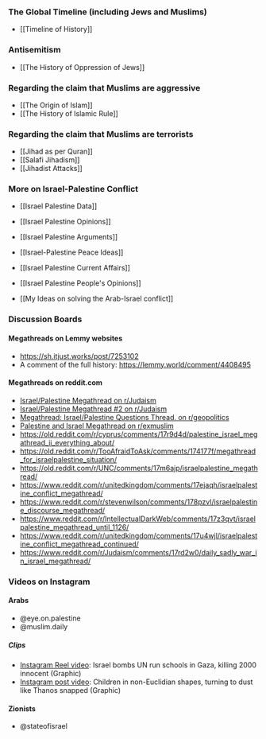 ### The Global Timeline (including Jews and Muslims)
- [[Timeline of History]]

### Antisemitism
- [[The History of Oppression of Jews]]
### Regarding the claim that Muslims are aggressive
- [[The Origin of Islam]]
- [[The History of Islamic Rule]]
### Regarding the claim that Muslims are terrorists
- [[Jihad as per Quran]]
- [[Salafi Jihadism]]
- [[Jihadist Attacks]]
### More on Israel-Palestine Conflict
- [[Israel Palestine Data]]
- [[Israel Palestine Opinions]]
- [[Israel Palestine Arguments]]
- [[Israel-Palestine Peace Ideas]]
- [[Israel Palestine Current Affairs]]
- [[Israel Palestine People's Opinions]]

- [[My Ideas on solving the Arab-Israel conflict]]
### Discussion Boards
#### Megathreads on Lemmy websites
- https://sh.itjust.works/post/7253102
- A comment of the full history: https://lemmy.world/comment/4408495
#### Megathreads on reddit.com
- [Israel/Palestine Megathread on r/Judaism](https://old.reddit.com/r/Judaism/comments/17261bw/israelpalestine_megathread/)
- [Israel/Palestine Megathread #2 on r/Judaism](https://old.reddit.com/r/Judaism/comments/172poze/israelpalestine_megathread_2/)
- [Megathread: Israel/Palestine Questions Thread. on r/geopolitics](https://www.reddit.com/r/geopolitics/comments/176sp7u/megathread_israelpalestine_questions_thread/)
- [Palestine and Israel Megathread on r/exmuslim](https://old.reddit.com/r/exmuslim/comments/17292z7/palestine_and_israel_megathread/)
- https://old.reddit.com/r/cyprus/comments/17r9d4d/palestine_israel_megathread_ii_everything_about/
- https://old.reddit.com/r/TooAfraidToAsk/comments/174177f/megathread_for_israelpalestine_situation/
- https://old.reddit.com/r/UNC/comments/17m6ajp/israelpalestine_megathread/
- https://www.reddit.com/r/unitedkingdom/comments/17ejaqh/israelpalestine_conflict_megathread/
- https://www.reddit.com/r/stevenwilson/comments/178pzvl/israelpalestine_discourse_megathread/
- https://www.reddit.com/r/IntellectualDarkWeb/comments/17z3qvt/israelpalestine_megathread_until_1126/
- https://www.reddit.com/r/unitedkingdom/comments/17u4wjl/israelpalestine_conflict_megathread_continued/
- https://www.reddit.com/r/Judaism/comments/17rd2w0/daily_sadly_war_in_israel_megathread/
### Videos on Instagram
#### Arabs
- @eye.on.palestine
- @muslim.daily
##### Clips
- [Instagram Reel video](https://www.instagram.com/reel/CzydAcWsfOW/): Israel bombs UN run schools in Gaza, killing 2000 innocent (Graphic)
- [Instagram post video](https://www.instagram.com/p/CzzpVhStfo5/): Children in non-Euclidian shapes, turning to dust like Thanos snapped (Graphic)
#### Zionists
- @stateofisrael